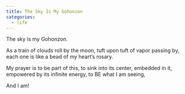 ```yaml
---
title: The Sky Is My Gohonzon
categories:
  - life
---
```

The sky is my Gohonzon.

As a train of clouds
roll by the moon,
tuft upon tuft
of vapor
passing by,
each one is like a bead
of my heart’s rosary.

My prayer is to be part of this,
to sink into its center,
embedded in it,
empowered by its
infinite energy,
to BE what I am seeing,

And I am!
